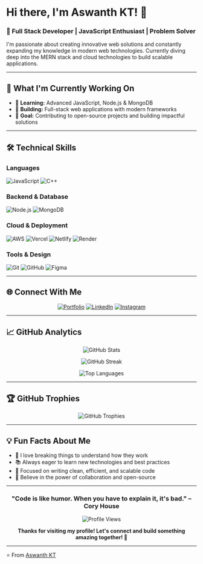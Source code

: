 # Hi there, I'm Aswanth KT! 👋

### 🚀 Full Stack Developer | JavaScript Enthusiast | Problem Solver

I'm passionate about creating innovative web solutions and constantly expanding my knowledge in modern web technologies. Currently diving deep into the MERN stack and cloud technologies to build scalable applications.

---

## 🔭 What I'm Currently Working On
- 🌱 **Learning:** Advanced JavaScript, Node.js & MongoDB
- 🔨 **Building:** Full-stack web applications with modern frameworks
- 🎯 **Goal:** Contributing to open-source projects and building impactful solutions

---

## 🛠️ Technical Skills

### Languages
![JavaScript](https://img.shields.io/badge/JavaScript-F7DF1E?style=for-the-badge&logo=javascript&logoColor=black)
![C++](https://img.shields.io/badge/C++-00599C?style=for-the-badge&logo=c%2B%2B&logoColor=white)

### Backend & Database
![Node.js](https://img.shields.io/badge/Node.js-339933?style=for-the-badge&logo=nodedotjs&logoColor=white)
![MongoDB](https://img.shields.io/badge/MongoDB-47A248?style=for-the-badge&logo=mongodb&logoColor=white)

### Cloud & Deployment
![AWS](https://img.shields.io/badge/AWS-FF9900?style=for-the-badge&logo=amazon-aws&logoColor=white)
![Vercel](https://img.shields.io/badge/Vercel-000000?style=for-the-badge&logo=vercel&logoColor=white)
![Netlify](https://img.shields.io/badge/Netlify-00C7B7?style=for-the-badge&logo=netlify&logoColor=white)
![Render](https://img.shields.io/badge/Render-46E3B7?style=for-the-badge&logo=render&logoColor=white)

### Tools & Design
![Git](https://img.shields.io/badge/Git-F05032?style=for-the-badge&logo=git&logoColor=white)
![GitHub](https://img.shields.io/badge/GitHub-181717?style=for-the-badge&logo=github&logoColor=white)
![Figma](https://img.shields.io/badge/Figma-F24E1E?style=for-the-badge&logo=figma&logoColor=white)

---

## 🌐 Connect With Me

<div align="center">

[![Portfolio](https://img.shields.io/badge/Portfolio-FF5722?style=for-the-badge&logo=todoist&logoColor=white)](https://aswanthkt-portfolio.vercel.app/)
[![LinkedIn](https://img.shields.io/badge/LinkedIn-0077B5?style=for-the-badge&logo=linkedin&logoColor=white)](https://linkedin.com/in/aswanth-kt)
[![Instagram](https://img.shields.io/badge/Instagram-E4405F?style=for-the-badge&logo=instagram&logoColor=white)](https://instagram.com/your_instagram_handle)

</div>

---

## 📈 GitHub Analytics

<div align="center">

![GitHub Stats](https://github-readme-stats.vercel.app/api?username=aswanth-kt&theme=tokyonight&hide_border=true&include_all_commits=true&count_private=true)

![GitHub Streak](https://github-readme-streak-stats.herokuapp.com/?user=aswanth-kt&theme=tokyonight&hide_border=true)

![Top Languages](https://github-readme-stats.vercel.app/api/top-langs/?username=aswanth-kt&theme=tokyonight&hide_border=true&include_all_commits=true&count_private=true&layout=compact)

</div>

---

## 🏆 GitHub Trophies

<div align="center">

![GitHub Trophies](https://github-profile-trophy.vercel.app/?username=aswanth-kt&theme=tokyonight&no-frame=true&no-bg=false&margin-w=4)

</div>

---

## 💡 Fun Facts About Me
- 🔧 I love breaking things to understand how they work
- 📚 Always eager to learn new technologies and best practices
- 🎯 Focused on writing clean, efficient, and scalable code
- 🌟 Believe in the power of collaboration and open-source

---

<div align="center">

### "Code is like humor. When you have to explain it, it's bad." – Cory House

![Profile Views](https://visitcount.itsvg.in/api?id=aswanth-kt&icon=2&color=6)

**Thanks for visiting my profile! Let's connect and build something amazing together! 🚀**

</div>

---

⭐️ From [Aswanth KT](https://github.com/aswanth-kt)

